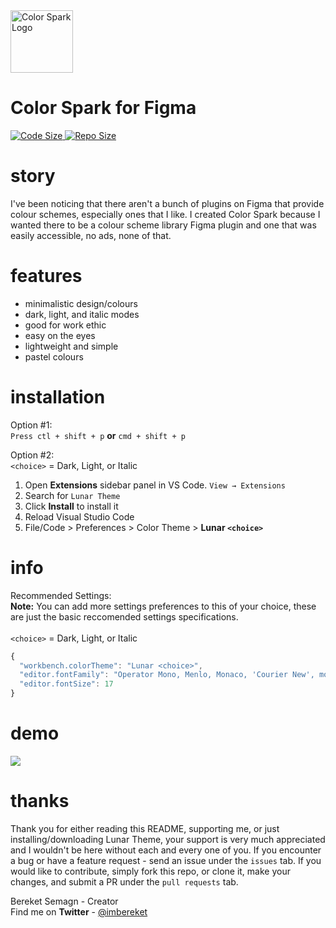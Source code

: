 
<img alt="Color Spark Logo" src="https://i.ibb.co/2nPgchY/color-spark-logo.png" width="100" />


<h1>Color Spark for Figma</h1>
  
  <a href="">
    <img alt="Code Size" src="https://img.shields.io/github/languages/code-size/heybereket/color-spark" />
  </a>
  
   <a href="">
    <img alt="Repo Size" src="https://img.shields.io/github/repo-size/heybereket/color-spark" />
  </a>

# story

I've been noticing that there aren't a bunch of plugins on Figma that provide colour schemes, especially ones that I like. I created Color Spark because I wanted there to be a  colour scheme library Figma plugin and one that was easily accessible, no ads, none of that. 

# features

- minimalistic design/colours
- dark, light, and italic modes
- good for work ethic
- easy on the eyes
- lightweight and simple
- pastel colours 

# installation 

Option #1: <br>
```Press ctl + shift + p``` **or** ```cmd + shift + p```

Option #2: <br>
```<choice>``` = Dark, Light, or Italic 
1. Open **Extensions** sidebar panel in VS Code. `View → Extensions`
2. Search for `Lunar Theme`
3. Click **Install** to install it
4. Reload Visual Studio Code
5. File/Code > Preferences > Color Theme > **Lunar ```<choice>```**

# info

Recommended Settings: <br>
**Note:** You can add more settings preferences to this of your choice, these are just the basic reccomended settings specifications. <br> <br>
```<choice>``` = Dark, Light, or Italic
 
```js
{
  "workbench.colorTheme": "Lunar <choice>",
  "editor.fontFamily": "Operator Mono, Menlo, Monaco, 'Courier New', monospace",
  "editor.fontSize": 17
}
```

# demo

<img src="https://i.ibb.co/Jx6FzFK/Capture.png" />

# thanks

Thank you for either reading this README, supporting me, or just installing/downloading Lunar Theme, your support is very much appreciated and I wouldn't be here without each and every one of you. If you encounter a bug or have a feature request - send an issue under the `issues` tab. If you would like to contribute, simply fork this repo, or clone it, make your changes, and submit a PR under the `pull requests` tab. 

Bereket Semagn - Creator <br>
Find me on **Twitter** - <a href="https://twitter.com/imbereket">@imbereket</a>
